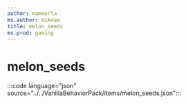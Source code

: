```yaml
---
author: mammerla
ms.author: mikeam
title: melon_seeds
ms.prod: gaming
---
```


# melon_seeds

:::code language="json" source="../../VanillaBehaviorPack/items/melon_seeds.json":::